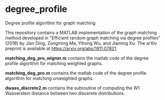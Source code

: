# degree_profile

Degree profile algorithm for graph matching 

This repository contains a MATLAB implementation of the graph matching method developed in "Efficient random graph matching via degree profiles" (2018) by Jian Ding, Zongming Ma, Yihong Wu, and Jiaming Xu. The arXiv preprint is available at https://arxiv.org/abs/1811.07821.

**matching_deg_pro_wigner.m** contains the matlab code of the degree profile algorithm for matching weighted graphs.

**matching_deg_pro.m** contains the matlab code of the degree profile algorithm for matching unweighted graphs.

**dwass_discrete2.m** contains the subroutine of computing the W1 Wasserstein distance between two discerete distributions.

